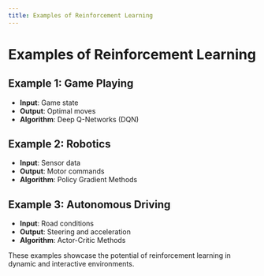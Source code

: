 ```yaml
---
title: Examples of Reinforcement Learning
---
```


# Examples of Reinforcement Learning

## Example 1: Game Playing
- **Input**: Game state
- **Output**: Optimal moves
- **Algorithm**: Deep Q-Networks (DQN)

## Example 2: Robotics
- **Input**: Sensor data
- **Output**: Motor commands
- **Algorithm**: Policy Gradient Methods

## Example 3: Autonomous Driving
- **Input**: Road conditions
- **Output**: Steering and acceleration
- **Algorithm**: Actor-Critic Methods

These examples showcase the potential of reinforcement learning in dynamic and interactive environments.